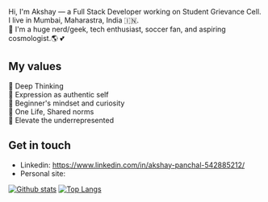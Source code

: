 Hi, I'm Akshay — a Full Stack Developer working on Student Grievance Cell. I live in Mumbai, Maharastra, India 🇮🇳. 
<br>🙌 I'm a huge nerd/geek, tech enthusiast, soccer fan, and aspiring cosmologist.🌎 💕</p>

## My values
💖 Deep Thinking<br>
🌟 Expression as authentic self<br>
🍏 Beginner's mindset and curiosity<br>
🙌 One Life, Shared norms<br>
🚀 Elevate the underrepresented<br>

## Get in touch
- Linkedin: https://www.linkedin.com/in/akshay-panchal-542885212/
- Personal site: 


[![Github stats](https://github-readme-stats.vercel.app/api?username=Akshay270802&show_icons=true&include_all_commits=true)](https://github.com/Akshay270802/github-readme-stats)
[![Top Langs](https://github-readme-stats.vercel.app/api/top-langs/?username=Akshay270802&layout=compact)](https://github.com/Akshay270802/github-readme-stats)
